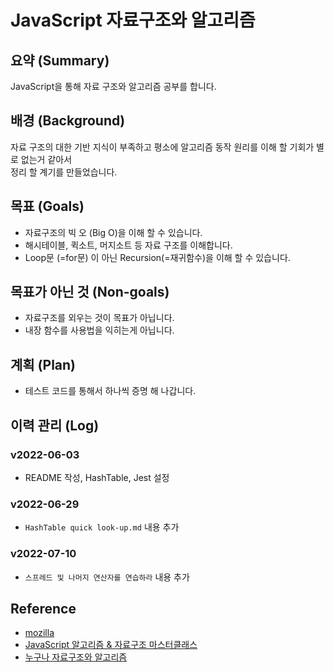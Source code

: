 # JavaScript 자료구조와 알고리즘  
## 요약 (Summary)
JavaScript을 통해 자료 구조와 알고리즘 공부를 합니다. 

## 배경 (Background)
자료 구조의 대한 기반 지식이 부족하고 평소에 알고리즘 동작 원리를 이해 할 기회가 별로 없는거 같아서   
정리 할 계기를 만들었습니다. 


## 목표 (Goals)
* 자료구조의 빅 오 (Big O)을 이해 할 수 있습니다.
* 해시테이블, 퀵소트, 머지소트 등 자료 구조를 이해합니다.
* Loop문 (=for문) 이 아닌 Recursion(=재귀함수)을 이해 할 수 있습니다.


## 목표가 아닌 것 (Non-goals)
* 자료구조를 외우는 것이 목표가 아닙니다.
* 내장 함수를 사용법을 익히는게 아닙니다.

## 계획 (Plan)
* 테스트 코드를 통해서 하나씩 증명 해 나갑니다.

## 이력 관리 (Log)
### v2022-06-03
* README 작성, HashTable, Jest 설정

### v2022-06-29
* `HashTable quick look-up.md` 내용 추가

### v2022-07-10
* `스프레드 및 나머지 연산자를 연습하라` 내용 추가


##  Reference
* [mozilla](https://developer.mozilla.org/ko/docs/Web/JavaScript)
* [JavaScript 알고리즘 & 자료구조 마스터클래스](https://www.udemy.com/share/105zfq3@MGeQ_6JUaggtZJdZuUk1KWf-gZnnweq5LQoOtqe4UK9mRFZpOBD2asw7VdUubD8p4Q==/)
* [누구나 자료구조와 알고리즘](http://aladin.kr/p/O4nDE)